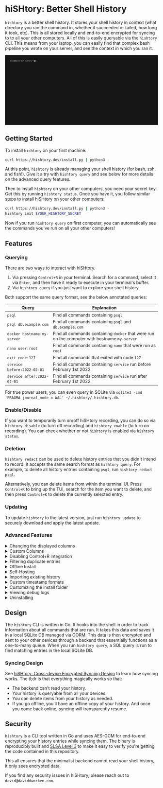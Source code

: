 # hiSHtory: Better Shell History

`hishtory` is a better shell history. It stores your shell history in context (what directory you ran the command in, whether it succeeded or failed, how long it took, etc). This is all stored locally and end-to-end encrypted for syncing to to all your other computers. All of this is easily queryable via the `hishtory` CLI. This means from your laptop, you can easily find that complex bash pipeline you wrote on your server, and see the context in which you ran it. 

![demo](https://raw.githubusercontent.com/ddworken/hishtory/master/backend/web/landing/www/img/demo.gif)

## Getting Started

To install `hishtory` on your first machine:

```bash
curl https://hishtory.dev/install.py | python3 -
```

At this point, `hishtory` is already managing your shell history (for bash, zsh, and fish!). Give it a try with `hishtory query` and see below for more details on the advanced query features. 

Then to install `hishtory` on your other computers, you need your secret key. Get this by running `hishtory status`. Once you have it, you follow similar steps to install hiSHtory on your other computers:

```bash
curl https://hishtory.dev/install.py | python3 -
hishtory init $YOUR_HISHTORY_SECRET
```

Now if you run `hishtory query` on first computer, you can automatically see the commands you've run on all your other computers!

## Features

### Querying

There are two ways to interact with hiSHtory. 

1. Via pressing `Control+R` in your terminal. Search for a command, select it via `Enter`, and then have it ready to execute in your terminal's buffer. 
2. Via `hishtory query` if you just want to explore your shell history. 

Both support the same query format, see the below annotated queries:

| Query | Explanation |
|---|---|
| `psql` | Find all commands containing `psql` |
| `psql db.example.com` | Find all commands containing `psql` and `db.example.com` |
| `docker hostname:my-server` | Find all commands containing `docker` that were run on the computer with hostname `my-server` |
| `nano user:root` | Find all commands containing `nano` that were run as `root` |
| `exit_code:127` | Find all commands that exited with code `127` |
| `service before:2022-02-01` | Find all commands containing `service` run before February 1st 2022 |
| `service after:2022-02-01` | Find all commands containing `service` run after February 1st 2022 |

For true power users, you can even query in SQLite via `sqlite3 -cmd 'PRAGMA journal_mode = WAL' ~/.hishtory/.hishtory.db`. 

### Enable/Disable

If you want to temporarily turn on/off hiSHtory recording, you can do so via `hishtory disable` (to turn off recording) and `hishtory enable` (to turn on recording). You can check whether or not `hishtory` is enabled via `hishtory status`. 

### Deletion

`hishtory redact` can be used to delete history entries that you didn't intend to record. It accepts the same search format as `hishtory query`. For example, to delete all history entries containing `psql`, run `hishtory redact psql`. 

Alternatively, you can delete items from within the terminal UI. Press `Control+R` to bring up the TUI, search for the item you want to delete, and then press `Control+K` to delete the currently selected entry.

### Updating

To update `hishtory` to the latest version, just run `hishtory update` to securely download and apply the latest update. 

### Advanced Features

<details>
<summary>Changing the displayed columns</summary>

You can customize the columns that are displayed via `hishtory config-set displayed-columns`. For example, to display only the cwd and command:

```
hishtory config-set displayed-columns CWD Command
```

</details>

<details>
<summary>Custom Columns</summary>

You can create custom column definitions that are populated from arbitrary commands. For example, if you want to create a new column named `git_remote` that contains the git remote if the cwd is in a git directory, you can run:

```
hishtory config-add custom-columns git_remote '(git remote -v 2>/dev/null | grep origin 1>/dev/null ) && git remote get-url origin || true'
hishtory config-add displayed-columns git_remote
```

</details>

<details>
<summary>Disabling Control+R integration</summary>

If you'd like to disable the Control+R integration in your shell, you can do so by running `hishtory config-set enable-control-r false`. 

</details>

<details>
<summary>Filtering duplicate entries</summary>

By default, hishtory query will show all results even if this includes duplicate history entries. This helps you keep track of how many times you've run a command and in what contexts. If you'd rather disable this so that hiSHtory won't show duplicate entries, you can run:

```
hishtory config-set filter-duplicate-commands true
```

</details>

<details>
<summary>Offline Install</summary>

If you don't need the ability to sync your shell history, you can install hiSHtory in offline mode. 

Download the latest binary from [Github Releases](https://github.com/ddworken/hishtory/releases), and then run `./hishtory-binary install --offline` to install hiSHtory in a fully offline mode. This disables syncing and it is not possible to re-enable syncing after doing this.

</details>

<details>
<summary>Self-Hosting</summary>

By default, hiSHtory relies on a backend for syncing. All data is end-to-end encrypted, so the backend can't view your history. 

But if you'd like to self-host the hishtory backend, you can! The backend is a simple go binary in `backend/server/server.go`. It can either use SQLite or Postgres for persistence. 

Check out the [`docker-compose.yml`](https://github.com/ddworken/hishtory/blob/master/backend/server/docker-compose.yml) file for an example config to start a hiSHtory server using postgres.

A few configuration options:

* If you want to use a SQLite backend, you can do so by setting the `HISHTORY_SQLITE_DB` environment variable to point to a file. It will then create a SQLite DB at the given location.
* If you want to limit the number of users that your server allows (e.g. because you only intend to use the server for yourself), you can set the environment variable `HISHTORY_MAX_NUM_USERS=1` (or to whatever value you wish for the limit to be). Leave it unset to allow registrations with no cap.

</details>

<details>
<summary>Importing existing history</summary>

hiSHtory imports your existing shell history by default. If for some reason this didn't work (e.g. you had your shell history in a non-standard file), you can import it by piping it into `hishtory import` (e.g. `cat ~/.my_history | hishtory import`).

</details>

<details>
<summary>Custom timestamp formats</summary>

You can configure a custom timestamp format for hiSHtory via `hishtory config-set timestamp-format '2006/Jan/2 15:04'`. The timestamp format string should be in [the format used by Go's `time.Format(...)`](https://pkg.go.dev/time#Time.Format). 

</details>

<details>
<summary>Customizing the install folder</summary>

By default, hiSHtory is installed in `~/.hishtory/`. If you want to customize this, you can do so by setting the `HISHTORY_PATH` environment variable to a path relative to your home directory (e.g. `export HISHTORY_PATH=.config/hishtory`). This must be set both when you install hiSHtory and when you use hiSHtory, so it is recommend to set it in your `.bashrc`/`.zshrc`/`.fishrc` before installing hiSHtory. 

</details>

<details>
<summary>Viewing debug logs</summary>

Debug logs are stored in `~/.hishtory/hishtory.log`. If you run into any issues, these may contain useful information.

</details>

<details>
<summary>Uninstalling</summary>

If you'd like to uninstall hishtory, just run `hishtory uninstall`. Note that this deletes the SQLite DB storing your history, so consider running a `hishtory export` first. 

Note that if you're uninstalling hishtory due to bad latency, try running `hishtory update` first! Latency has been improved over 100x since the first release so I'd highly recommend checking out the latest version. 

</details>

## Design

The `hishtory` CLI is written in Go. It hooks into the shell in order to track information about all commands that are run. It takes this data and saves it in a local SQLite DB managed via [GORM](https://gorm.io/). This data is then encrypted and sent to your other devices through a backend that essentially functions as a one-to-many queue. When you run `hishtory query`, a SQL query is run to find matching entries in the local SQLite DB. 

### Syncing Design 

See [hiSHtory: Cross-device Encrypted Syncing Design](https://blog.daviddworken.com/posts/hishtory-explained/) to learn how syncing works. The tl;dr is that everything magically works so that:

* The backend can't read your history. 
* Your history is queryable from all your devices. 
* You can delete items from your history as needed. 
* If you go offline, you'll have an offline copy of your history. And once you come back online, syncing will transparently resume.

## Security

`hishtory` is a CLI tool written in Go and uses AES-GCM for end-to-end encrypting your history entries while syncing them. The binary is reproducibly built and [SLSA Level 3](https://slsa.dev/) to make it easy to verify you're getting the code contained in this repository. 

This all ensures that the minimalist backend cannot read your shell history, it only sees encrypted data. 

If you find any security issues in hiSHtory, please reach out to `david@daviddworken.com`. 

